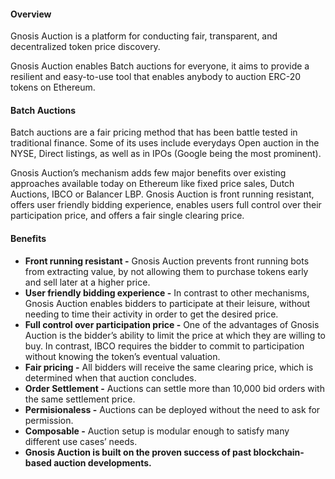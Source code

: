 #### Overview

Gnosis Auction is a platform for conducting fair, transparent, and decentralized token price discovery.

Gnosis Auction enables Batch auctions for everyone, it aims to provide a resilient and easy-to-use tool that enables anybody to auction ERC-20 tokens on Ethereum. 

#### Batch Auctions

Batch auctions are a fair pricing method that has been battle tested in traditional finance. Some of its uses include everydays Open auction in the NYSE, Direct listings, as well as in IPOs (Google being the most prominent). 

Gnosis Auction’s mechanism adds few major benefits over existing approaches available today on Ethereum like fixed price sales, Dutch Auctions, IBCO or Balancer LBP. Gnosis Auction is front running resistant, offers user friendly bidding experience, enables users full control over their participation price, and offers a fair single clearing price. 

#### Benefits

- **Front running resistant -** Gnosis Auction prevents front running bots from extracting value, by not allowing them to purchase tokens early and sell later at a higher price. 
- **User friendly bidding experience -** In contrast to other mechanisms, Gnosis Auction enables bidders to participate at their leisure, without needing to time their activity in order to get the desired price.
- **Full control over participation price -** One of the advantages of Gnosis Auction is the bidder’s ability to limit the price at which they are willing to buy. In contrast, IBCO requires the bidder to commit to participation without knowing the token’s eventual valuation.
- **Fair pricing -** All bidders will receive the same clearing price, which is determined when that auction concludes. 
- **Order Settlement -** Auctions can settle more than 10,000 bid orders with the same settlement price.
- **Permisionaless -** Auctions can be deployed without the need to ask for permission.
- **Composable -** Auction setup is modular enough to satisfy many different use cases’ needs.
- **Gnosis Auction is built on the proven success of past blockchain-based auction developments.**


